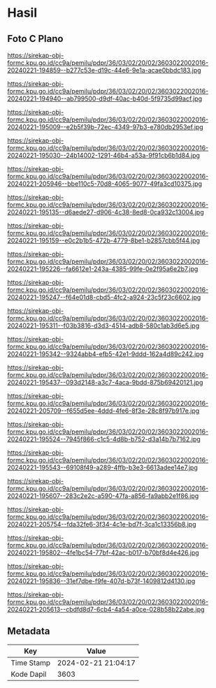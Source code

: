 # Hasil

## Foto C Plano

https://sirekap-obj-formc.kpu.go.id/cc9a/pemilu/pdpr/36/03/02/20/02/3603022002016-20240221-194859--b277c53e-d19c-44e6-9e1a-acae0bbdc183.jpg

https://sirekap-obj-formc.kpu.go.id/cc9a/pemilu/pdpr/36/03/02/20/02/3603022002016-20240221-194940--ab799500-d9df-40ac-b40d-5f9735d99acf.jpg

https://sirekap-obj-formc.kpu.go.id/cc9a/pemilu/pdpr/36/03/02/20/02/3603022002016-20240221-195009--e2b5f39b-72ec-4349-97b3-e780db2953ef.jpg

https://sirekap-obj-formc.kpu.go.id/cc9a/pemilu/pdpr/36/03/02/20/02/3603022002016-20240221-195030--24b14002-1291-46b4-a53a-9f91cb6b1d84.jpg

https://sirekap-obj-formc.kpu.go.id/cc9a/pemilu/pdpr/36/03/02/20/02/3603022002016-20240221-205946--bbe110c5-70d8-4065-9077-49fa3cd10375.jpg

https://sirekap-obj-formc.kpu.go.id/cc9a/pemilu/pdpr/36/03/02/20/02/3603022002016-20240221-195135--d6aede27-d906-4c38-8ed8-0ca932c13004.jpg

https://sirekap-obj-formc.kpu.go.id/cc9a/pemilu/pdpr/36/03/02/20/02/3603022002016-20240221-195159--e0c2b1b5-472b-4779-8be1-b2857cbb5f44.jpg

https://sirekap-obj-formc.kpu.go.id/cc9a/pemilu/pdpr/36/03/02/20/02/3603022002016-20240221-195226--fa6612e1-243a-4385-99fe-0e2f95a6e2b7.jpg

https://sirekap-obj-formc.kpu.go.id/cc9a/pemilu/pdpr/36/03/02/20/02/3603022002016-20240221-195247--f64e01d8-cbd5-4fc2-a924-23c5f23c6602.jpg

https://sirekap-obj-formc.kpu.go.id/cc9a/pemilu/pdpr/36/03/02/20/02/3603022002016-20240221-195311--f03b3816-d3d3-4514-adb8-580c1ab3d6e5.jpg

https://sirekap-obj-formc.kpu.go.id/cc9a/pemilu/pdpr/36/03/02/20/02/3603022002016-20240221-195342--9324abb4-efb5-42e1-9ddd-162a4d89c242.jpg

https://sirekap-obj-formc.kpu.go.id/cc9a/pemilu/pdpr/36/03/02/20/02/3603022002016-20240221-195437--093d2148-a3c7-4aca-9bdd-875b69420121.jpg

https://sirekap-obj-formc.kpu.go.id/cc9a/pemilu/pdpr/36/03/02/20/02/3603022002016-20240221-205709--f655d5ee-4ddd-4fe6-8f3e-28c8f97b917e.jpg

https://sirekap-obj-formc.kpu.go.id/cc9a/pemilu/pdpr/36/03/02/20/02/3603022002016-20240221-195524--7945f866-c1c5-4d8b-b752-d3a14b7b7162.jpg

https://sirekap-obj-formc.kpu.go.id/cc9a/pemilu/pdpr/36/03/02/20/02/3603022002016-20240221-195543--69108f49-a289-4ffb-b3e3-6613adee14e7.jpg

https://sirekap-obj-formc.kpu.go.id/cc9a/pemilu/pdpr/36/03/02/20/02/3603022002016-20240221-195607--283c2e2c-a590-47fa-a856-fa9abb2e1f86.jpg

https://sirekap-obj-formc.kpu.go.id/cc9a/pemilu/pdpr/36/03/02/20/02/3603022002016-20240221-205754--fda32fe6-3f34-4c1e-bd7f-3ca1c13356b8.jpg

https://sirekap-obj-formc.kpu.go.id/cc9a/pemilu/pdpr/36/03/02/20/02/3603022002016-20240221-195802--4fe1bc54-77bf-42ac-b017-b70bf8d4e426.jpg

https://sirekap-obj-formc.kpu.go.id/cc9a/pemilu/pdpr/36/03/02/20/02/3603022002016-20240221-195836--31ef7dbe-f9fe-407d-b73f-1409812d4130.jpg

https://sirekap-obj-formc.kpu.go.id/cc9a/pemilu/pdpr/36/03/02/20/02/3603022002016-20240221-205613--cbdfd8d7-6cb4-4a54-a0ce-028b58b22abe.jpg


## Metadata

| Key        | Value               |
| ---------- | ------------------- |
| Time Stamp | 2024-02-21 21:04:17 |
| Kode Dapil | 3603                |



